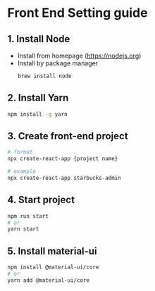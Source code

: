 # Front End Setting guide

## 1. Install Node

- Install from homepage (https://nodejs.org)
- Install by package manager
  ```bash
  brew install node
  ```

## 2. Install Yarn

```bash
npm install -g yarn
```

## 3. Create front-end project

```bash
# format
npx create-react-app {project name}

# example
npx create-react-app starbucks-admin
```

## 4. Start project

```bash
npm run start
# or
yarn start
```

## 5. Install material-ui

```bash
npm install @material-ui/core
# or
yarn add @material-ui/core
```
